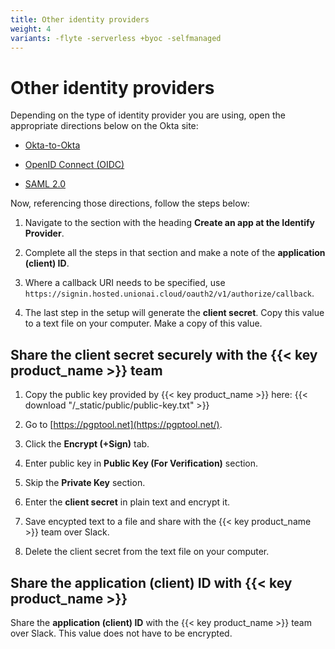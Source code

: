 ```yaml
---
title: Other identity providers
weight: 4
variants: -flyte -serverless +byoc -selfmanaged
---
```


# Other identity providers

Depending on the type of identity provider you are using, open the appropriate directions below on the Okta site:

- [Okta-to-Okta](https://developer.okta.com/docs/guides/add-an-external-idp/oktatookta/main/)

- [OpenID Connect (OIDC)](https://developer.okta.com/docs/guides/add-an-external-idp/openidconnect/main/)

- [SAML 2.0](https://developer.okta.com/docs/guides/add-an-external-idp/saml2/main/)

Now, referencing those directions, follow the steps below:

1. Navigate to the section with the heading **Create an app at the Identify Provider**.

1. Complete all the steps in that section and make a note of the **application (client) ID**.

1. Where a callback URI needs to be specified, use `https://signin.hosted.unionai.cloud/oauth2/v1/authorize/callback`.

1. The last step in the setup will generate the **client secret**. Copy this value to a text file on your computer.
   Make a copy of this value.

## Share the client secret securely with the {{< key product_name >}} team

1. Copy the public key provided by {{< key product_name >}} here: {{< download "/_static/public/public-key.txt" >}}

2. Go to [https://pgptool.net](https://pgptool.net/).

3. Click the **Encrypt (+Sign)** tab.

4. Enter public key in **Public Key (For Verification)** section.

5. Skip the **Private Key** section.

6. Enter the **client secret** in plain text and encrypt it.

7. Save encypted text to a file and share with the {{< key product_name >}} team over Slack.

8. Delete the client secret from the text file on your computer.

## Share the application (client) ID with {{< key product_name >}}

Share the **application (client) ID** with the {{< key product_name >}} team over Slack.
This value does not have to be encrypted.
